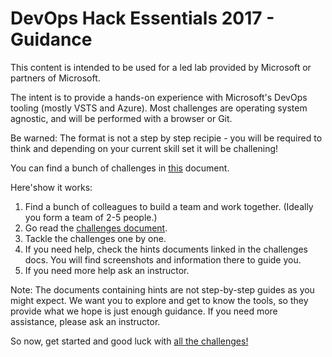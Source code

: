 # DevOps Hack Essentials 2017 - Guidance
This content is intended to be used for a led lab provided by Microsoft or partners of Microsoft.

The intent is to provide a hands-on experience with Microsoft's DevOps tooling (mostly VSTS and Azure). Most challenges are operating system agnostic, and will be performed with a browser or Git.

Be warned: The format is not a step by step recipie - you will be required to think and depending on your current skill set it will be challening!

You can find a bunch of challenges in [this][1] document.

Here'show it works:
1. Find a bunch of colleagues to build a team and work together. (Ideally you form a team of 2-5 people.)
1. Go read the [challenges document][1].
1. Tackle the challenges one by one.
1. If you need help, check the hints documents linked in the challenges docs. You will find screenshots and information there to guide you.
1. If you need more help ask an instructor.

Note:
The documents containing hints are not step-by-step guides as you might expect. We want you to explore and get to know the tools, so they provide what we hope is just enough guidance.
If you need more assistance, please ask an instructor.  

So now, get started and good luck with [all the challenges!][1]

[1]: DevOpsHackChallenges.md  

